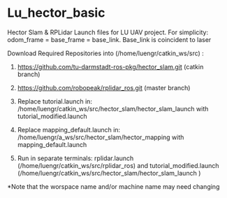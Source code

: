 # Lu_hector_basic
Hector Slam &amp; RPLidar Launch files for LU UAV project. For simplicity: odom_frame = base_frame = base_link. Base_link is coincident to laser

Download Required Repositories into (/home/luengr/catkin_ws/src) :
1) https://github.com/tu-darmstadt-ros-pkg/hector_slam.git (catkin branch)
2) https://github.com/robopeak/rplidar_ros.git (master branch)

3) Replace tutorial.launch in:
 /home/luengr/catkin_ws/src/hector_slam/hector_slam_launch 
 with tutorial_modified.launch

4) Replace mapping_default.launch in:
 /home/luengr/a_ws/src/hector_slam/hector_mapping
 with mapping_default.launch

5) Run in separate terminals:
rplidar.launch (/home/luengr/catkin_ws/src/rplidar_ros)
and
tutorial_modified.launch (/home/luengr/catkin_ws/src/hector_slam/hector_slam_launch )


*Note that the worspace name and/or machine name may need changing

